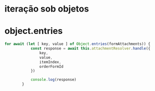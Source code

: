 # iteração sob objetos
# object.entries

```javascript
for await (let [ key, value ] of Object.entries(formAttachments)) {
			const response = await this.attachmentResolver.handle({
				key,
				value,
				itemIndex,
				orderFormId
			})

			console.log(response)
		}
```